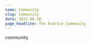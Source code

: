 ```yaml
---
name: Community
slug: community
date: 2021-06-18
page_headline: The Avarice Community
---
```


community
